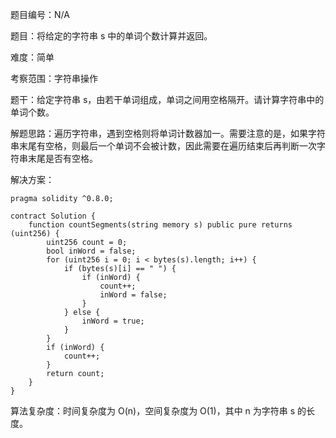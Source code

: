 题目编号：N/A

题目：将给定的字符串 s 中的单词个数计算并返回。

难度：简单

考察范围：字符串操作

题干：给定字符串 s，由若干单词组成，单词之间用空格隔开。请计算字符串中的单词个数。

解题思路：遍历字符串，遇到空格则将单词计数器加一。需要注意的是，如果字符串末尾有空格，则最后一个单词不会被计数，因此需要在遍历结束后再判断一次字符串末尾是否有空格。

解决方案：

```solidity
pragma solidity ^0.8.0;

contract Solution {
    function countSegments(string memory s) public pure returns (uint256) {
        uint256 count = 0;
        bool inWord = false;
        for (uint256 i = 0; i < bytes(s).length; i++) {
            if (bytes(s)[i] == " ") {
                if (inWord) {
                    count++;
                    inWord = false;
                }
            } else {
                inWord = true;
            }
        }
        if (inWord) {
            count++;
        }
        return count;
    }
}
```

算法复杂度：时间复杂度为 O(n)，空间复杂度为 O(1)，其中 n 为字符串 s 的长度。